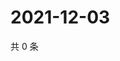 # 2021-12-03

共 0 条

<!-- BEGIN WEIBO -->
<!-- 最后更新时间 Fri Dec 03 2021 20:13:58 GMT+0800 (China Standard Time) -->

<!-- END WEIBO -->
